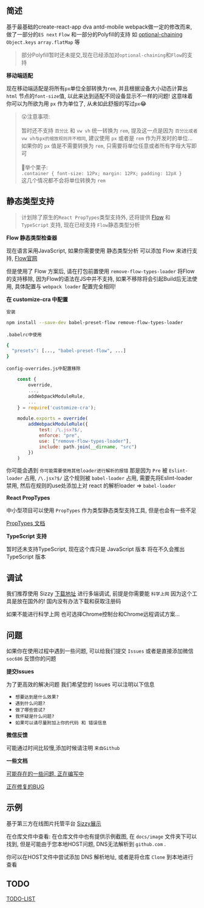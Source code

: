 ## 简述
基于最基础的create-react-app dva antd-mobile webpack做一定的修改而来, 做了一部分的`ES next` `Flow` 和一部分的Polyfill的支持 如 [optional-chaining](https://github.com/tc39/proposal-optional-chaining)  `Object.keys` `array.flatMap` 等

> 部分Polyfill暂时还未提交,现在已经添加对`optional-chaining`和`Flow`的支持

**移动端适配**

现在移动端适配是将所有`px`单位全部转换为`rem`, 并且根据设备大小动态计算出 `html` 节点的`font-size`值, 以此来达到适配不同设备显示不一样的问题! 这意味着你可以为所欲为用 `px` 作为单位了, 从未如此舒服的写过`px`😂

> 😲注意事项: <br><br>暂时还不支持 `百分比` 和 `vw vh` 统一转换为 `rem`, 提及这一点是因为 `百分比或者vw vh与px的缩放规则并不相同`, 建议使用 `px` 或者是 `rem` 作为开发时的单位...<br> 如果你的 `px` 值是不需要转换为 `rem`, 只需要将单位任意或者所有字母大写即可<br><br>💭举个栗子: <br>```.container { font-size: 12Px; margin: 12PX; padding: 12pX }```<br>这几个情况都不会将单位转换为 `rem`

## 静态类型支持

> 计划除了原生的`React PropTypes`类型支持外, 还将提供 [Flow](https://zhenyong.github.io/flowtype/) 和 `TypeScript` 支持, 现在已经支持 `Flow`静态类型分析

**Flow 静态类型检查器**

现在语言采用JavaScript, 如果你需要使用 静态类型分析 可以添加 Flow 来进行支持, [Flow官网](https://zhenyong.github.io/flowtype/)

但是使用了 Flow 方案后, 请在打包前置使用 `remove-flow-types-loader` 将Flow的支持移除, 因为Flow的语法在JS中并不支持, 如果不移除将会引起Build后无法使用, 具体配置与 `webpack loader` 配置完全相同!

**在 customize-cra 中配置**

`安装`

``` bash
npm install --save-dev babel-preset-flow remove-flow-types-loader
```

`.babelrc中使用`

``` bash
{
  "presets": [..., "babel-preset-flow", ...]
}
```

`config-overrides.js中配置移除`

``` javascript
    const {
        override,
        ...,
        addWebpackModuleRule,
        ...
    } = require('customize-cra');

    module.exports = override(
        addWebpackModuleRule({
            test: /\.jsx?$/,
            enforce: "pre",
            use: ["remove-flow-types-loader"],
            include: path.join(__dirname, "src")
        })
    )
```
你可能会遇到 `你可能需要使用其他loader进行解析的报错` 那是因为 `Pre` 被 `Eslint-loader` 占用, `/\.jsx?$/` 这个规则被 `babel-loader` 占用, 需要先将Eslint-loader禁用, 然后在规则的use处添加上对 react 的解析loader => `babel-loader`

**React PropTypes**

中小型项目可以使用 `PropTypes` 作为类型静态类型支持工具, 但是也会有一些不足

[PropTypes 文档](https://reactjs.org/docs/typechecking-with-proptypes.html)

**TypeScript 支持**

暂时还未支持TypeScript, 现在这个库只是 JavaScript 版本 将在不久会推出 TypeScript 版本

## 调试

我们推荐使用 Sizzy [下载地址](https://sizzy.co/) 进行多端调试, 前提是你需要能 `科学上网` 因为这个工具是放在国外的! 国内没有办法下载和获取注册码

如果不能进行科学上网 也可选择Chrome控制台和Chrome远程调试方案...

## 问题

如果你在使用过程中遇到一些问题, 可以给我们提交 `Issues` 或者是直接添加微信 `soc686` 反馈你的问题

**提交Issues**

为了更高效的解决问题 我们希望您的 Issues 可以注明以下信息
- `想要达到是什么效果?`
- `遇到什么问题?`
- `做了哪些尝试?`
- `我怀疑是什么问题?`
- `如果可以请尽量附加上你的代码 和 错误信息`

**微信反馈**

可能通过时间比较慢,添加时候请注明 `来自Github`

**一些文档**

[可能存在的一些问题, 正在编写中](./docs/md/QUESTION.md)

[正在修复的BUG](./docs/md/FIXBUG.md)

## 示例

基于第三方在线图片托管平台
[Sizzy展示](https://img.wenhairu.com/image/YLVCI)

在仓库文件中查看:
在仓库文件中也有提供示例截图, 在 `docs/image` 文件夹下可以找到, 但是可能由于您本地HOST问题, DNS无法解析到 `github.com` .

你可以在HOST文件中尝试添加 DNS 解析地址, 或者是将仓库 `Clone` 到本地进行查看

## TODO

[TODO-LIST](./docs/md/TODO.md)
